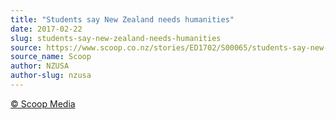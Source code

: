 ```yaml
---
title: "Students say New Zealand needs humanities"
date: 2017-02-22
slug: students-say-new-zealand-needs-humanities
source: https://www.scoop.co.nz/stories/ED1702/S00065/students-say-new-zealand-needs-humanities.htm
source_name: Scoop
author: NZUSA
author-slug: nzusa
---
```


<p><a href="http://www.scoop.co.nz/about/terms.html" target="_blank"><span>© Scoop Media</span></a>
         

</p>